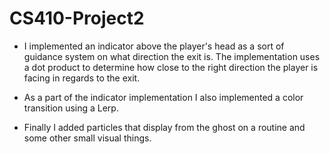 # CS410-Project2

- I implemented an indicator above the player's head as a sort of guidance system on what direction the exit is. The implementation uses a dot product to determine how close to the right direction the player is facing in regards to the exit.

- As a part of the indicator implementation I also implemented a color transition using a Lerp.

- Finally I added particles that display from the ghost on a routine and some other small visual things. 
